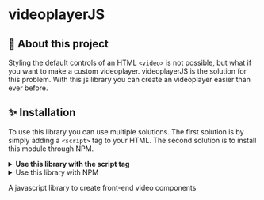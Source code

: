 # videoplayerJS

## 🎥 About this project
Styling the default controls of an HTML `<video>` is not possible, but what if you want to make a custom videoplayer. videoplayerJS is the solution for this problem. With this js library you can create an videoplayer easier than ever before.

## ✨ Installation
To use this library you can use multiple solutions. The first solution is by simply adding a `<script>` tag to your HTML. The second solution is to install this module through NPM.

<details>
<summary><strong>Use this library with the script tag</strong></summary>

So you want to use this library with a `script`:<br>

1. First of all add the script tag to your website. The source of this URL should be url
``` HTML
  <body>
    <script src="LINK TO SCRIPT"></script>
  </body>
```
2. Now you have to add the <link> tag to the <head> of your website. The source of this URL should be

```
// Check node version
node -v
```

-   NPM

```
// Install NPM
npm install npm --global
```

```
// Check NPM version
npm -v
```

-   Git // [Download Git](https://github.com/git-guides/install-git)

```
// Check version
git version
```

-   MongoDB Compass

1. Download [MongoDB Compass](https://www.mongodb.com/try/download/compass)<br>
2. Installeer de app
3. Als je de app opent en "New Connection" ziet staan ben je klaar, voor nu.



  
2. 
3. TEst
4. TESTT
</details>
<details>
  <summary>Use this library with NPM</summary>
</details>
  

<!-- Making a `<video>` element in HTML is easy. The default controls are able if you add the property `controls` to the video element (`<video controls>`) -->


A javascript library to create front-end video components
